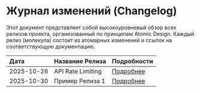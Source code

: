 # Журнал изменений (Changelog)

Этот документ представляет собой высокоуровневый обзор всех релизов проекта, организованный по принципам Atomic Design. Каждый релиз (молекула) состоит из атомарных изменений и ссылок на соответствующую документацию.

| Дата       | Название Релиза | Подробности                                  |
| :--------- | :-------------- | :------------------------------------------- |
| 2025-10-26 | API Rate Limiting | [Подробнее](release/20251026-1-API-Rate-Limiting.md) |
| 2025-10-30 | Пример Релиза 1 | [Подробнее](release/20251030-1-Пример-Релиза-1.md) |